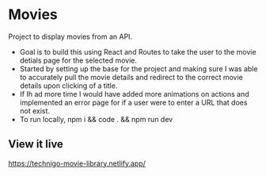 # Movies

Project to display movies from an API.

- Goal is to build this using React and Routes to take the user to the movie detials page for the selected movie.
- Started by setting up the base for the project and making sure I was able to accurately pull the movie details and redirect to the correct movie details upon clicking of a title.
- If Ih ad more time I would have added more animations on actions and implemented an error page for if a user were to enter a URL that does not exist.
- To run locally, npm i && code . && npm run dev

## View it live

https://technigo-movie-library.netlify.app/
